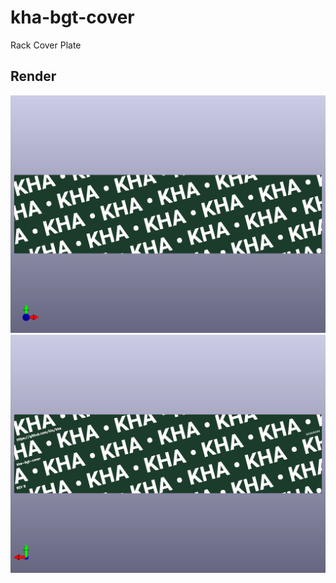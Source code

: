# kha-bgt-cover

Rack Cover Plate

## Render

<img src="kha-bgt-cover-render-front.png" width="800"/>

<img src="kha-bgt-cover-render-back.png" width="800"/>
